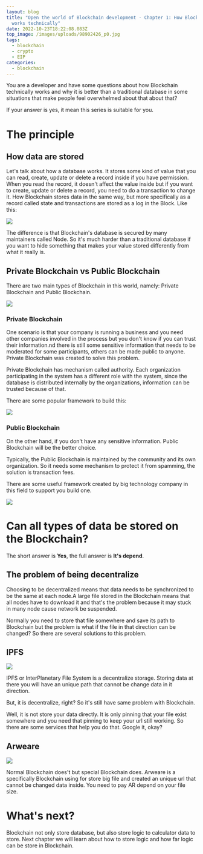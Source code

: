 ```yaml
---
layout: blog
title: "Open the world of Blockchain development - Chapter 1: How Blockchain
  works technically"
date: 2022-10-23T18:22:08.083Z
top_image: /images/uploads/98902426_p0.jpg
tags:
  - blockchain
  - crypto
  - EIP
categories:
  - blockchain
---
```

You are a developer and have some questions about how Blockchain technically works and why it is better than a traditional database in some situations that make people feel overwhelmed about that about that?

I﻿f your answer is yes, it mean this series is suitable for you.

<!-- more -->

# The principle

## How data are stored

Let's talk about how a database works. It stores some kind of value that you can read, create, update or delete a record inside if you have permission. When you read the record, it doesn't affect the value inside but if you want to create, update or delete a record, you need to do a transaction to change it. How Blockchain stores data in the same way, but more specifically as a record called state and transactions are stored as a log in the Block. Like this:

![](https://ethereum.org/static/85d784391401f89209d3bcc51e0ea677/302a4/tx-block.png)

The difference is that Blockchain's database is secured by many maintainers called Node. So it's much harder than a traditional database if you want to hide something that makes your value stored differently from what it really is.

## Private Blockchain vs Public Blockchain

T﻿here are two main types of Blockchain in this world, namely: Private Blockchain and Public Blockchain.

![](https://www.ifourtechnolab.com/pics/Public-blockchain-Private-blockchain.webp)

### Private Blockchain

One scenario is that your company is running a business and you need other companies involved in the process but you don't know if you can trust their information.nd there is still some sensitive information that needs to be moderated for some participants, others can be made public to anyone. Private Blockchain was created to solve this problem. 

Private Blockchain has mechanism called authority. Each organization participating in the system has a different role with the system, since the database is distributed internally by the organizations, information can be trusted because of that.

There are some popular framework to build this:

![](https://dreamzchain.com/wp-content/uploads/2019/04/blockchain-and-corda-4.jpg)

### P﻿ublic Blockchain

On the other hand, if you don't have any sensitive information. Public Blockchain will be the better choice.

Typically, the Public Blockchain is maintained by the community and its own organization. So it needs some mechanism to protect it from spamming, the solution is transaction fees.

T﻿here are some useful framework created by big technology company in this field to support you build one.

![](https://sp-ao.shortpixel.ai/client/to_webp,q_glossy,ret_img/https://www.analyticsinsight.net/wp-content/uploads/2022/03/Terra-Cosmos-Avalanche-Polkadot-and-EverGrow-Coin-Altcoins-Lead-the-Crypto-Surge-in-March-2022-1440x564_c.jpg)

# Can all types of data be stored on the Blockchain?

T﻿he short answer is **Yes**, the full answer is **It's depend**.

## The problem of being decentralize

Choosing to be decentralized means that data needs to be synchronized to be the same at each node.A large file stored in the Blockchain means that all nodes have to download it and that's the problem because it may stuck in many node cause network be suspended.

Normally you need to store that file somewhere and save its path to Blockchain but the problem is what if the file in that direction can be changed? So there are several solutions to this problem.

## I﻿PFS

![](https://icommunity.io/wp-content/uploads/2020/08/IPFS.jpg)

I﻿PFS or InterPlanetary File System is a decentralize storage. Storing data at there you will have an unique path that cannot be change data in it direction.

B﻿ut, it is decentralize, right? So it's still have same problem with Blockchain.

W﻿ell, it is not store your data directly. It is only pinning that your file exist somewhere and you need that pinning to keep your url still working. So there are some services that help you do that. Google it, okay?

## A﻿rweare

![](https://img.capital.com/imgs/articles/1200x627x1/shutterstock_2016039677.jpg)

N﻿ormal Blockchain does't but special Blockchain does. Arweare is a specifically Blockchain using for store big file and created an unique url that cannot be changed data inside. You need to pay AR depend on your file size.

# W﻿hat's next?

 ﻿Blockchain not only store database, but also store logic to calculator data to store. Next chapter we will learn about how to store logic and how far logic can be store in Blockchain.